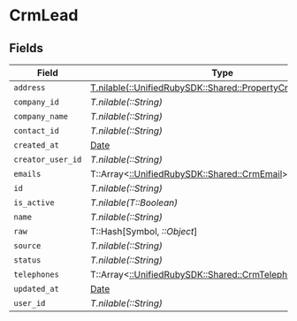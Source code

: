 # CrmLead


## Fields

| Field                                                                                                        | Type                                                                                                         | Required                                                                                                     | Description                                                                                                  |
| ------------------------------------------------------------------------------------------------------------ | ------------------------------------------------------------------------------------------------------------ | ------------------------------------------------------------------------------------------------------------ | ------------------------------------------------------------------------------------------------------------ |
| `address`                                                                                                    | [T.nilable(::UnifiedRubySDK::Shared::PropertyCrmLeadAddress)](../../models/shared/propertycrmleadaddress.md) | :heavy_minus_sign:                                                                                           | N/A                                                                                                          |
| `company_id`                                                                                                 | *T.nilable(::String)*                                                                                        | :heavy_minus_sign:                                                                                           | N/A                                                                                                          |
| `company_name`                                                                                               | *T.nilable(::String)*                                                                                        | :heavy_minus_sign:                                                                                           | N/A                                                                                                          |
| `contact_id`                                                                                                 | *T.nilable(::String)*                                                                                        | :heavy_minus_sign:                                                                                           | N/A                                                                                                          |
| `created_at`                                                                                                 | [Date](https://ruby-doc.org/stdlib-2.6.1/libdoc/date/rdoc/Date.html)                                         | :heavy_minus_sign:                                                                                           | N/A                                                                                                          |
| `creator_user_id`                                                                                            | *T.nilable(::String)*                                                                                        | :heavy_minus_sign:                                                                                           | N/A                                                                                                          |
| `emails`                                                                                                     | T::Array<[::UnifiedRubySDK::Shared::CrmEmail](../../models/shared/crmemail.md)>                              | :heavy_minus_sign:                                                                                           | N/A                                                                                                          |
| `id`                                                                                                         | *T.nilable(::String)*                                                                                        | :heavy_minus_sign:                                                                                           | N/A                                                                                                          |
| `is_active`                                                                                                  | *T.nilable(T::Boolean)*                                                                                      | :heavy_minus_sign:                                                                                           | N/A                                                                                                          |
| `name`                                                                                                       | *T.nilable(::String)*                                                                                        | :heavy_minus_sign:                                                                                           | N/A                                                                                                          |
| `raw`                                                                                                        | T::Hash[Symbol, *::Object*]                                                                                  | :heavy_minus_sign:                                                                                           | N/A                                                                                                          |
| `source`                                                                                                     | *T.nilable(::String)*                                                                                        | :heavy_minus_sign:                                                                                           | N/A                                                                                                          |
| `status`                                                                                                     | *T.nilable(::String)*                                                                                        | :heavy_minus_sign:                                                                                           | N/A                                                                                                          |
| `telephones`                                                                                                 | T::Array<[::UnifiedRubySDK::Shared::CrmTelephone](../../models/shared/crmtelephone.md)>                      | :heavy_minus_sign:                                                                                           | N/A                                                                                                          |
| `updated_at`                                                                                                 | [Date](https://ruby-doc.org/stdlib-2.6.1/libdoc/date/rdoc/Date.html)                                         | :heavy_minus_sign:                                                                                           | N/A                                                                                                          |
| `user_id`                                                                                                    | *T.nilable(::String)*                                                                                        | :heavy_minus_sign:                                                                                           | N/A                                                                                                          |
